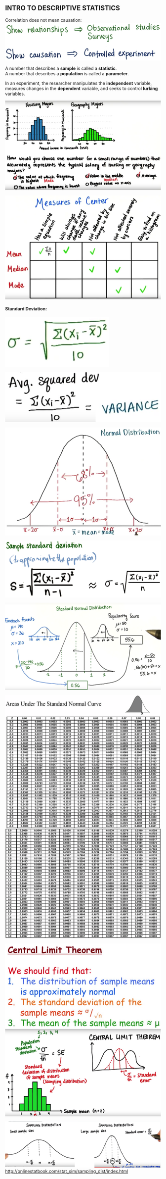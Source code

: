 ## INTRO TO DESCRIPTIVE STATISTICS

Correlation does not mean causation:
![Correlation vs Causation](Images/correlation-vs-causation.png)

A number that describes a **sample** is called a **statistic**.<br>
A number that describes a **population** is called a **parameter**.

In an experiment, the researcher manipulates the **independent** variable, measures changes in the **dependent** variable, and seeks to control **lurking** variables.

![Measures of Center 1](Images/average-mode-median.png)

![Measures of Center 2](Images/average-mode-median-2.png)

#### Standard Deviation:
![Standard Deviation](Images/standard-deviation.png)

![Variance](Images/variance.png)

![Normal Distribution](Images/normal-distribution.png)

![Sample Standard Deviation](Images/sample-standard-deviation.png)

![Standard Normal Distribution](Images/standard-normal-distribution.png)

![Standard Normal Curve LUT 1](Images/standard-normal-chart-1.png)
![Standard Normal Curve LUT 2](Images/standard-normal-chart-2.png)

![Central Limit Theorem 1](Images/central-limit-theorem.png)
![Central Limit Theorem 2](Images/central-limit-theorem-2.png)

![Sampling Distribution](Images/sampling-distribution.png)
http://onlinestatbook.com/stat_sim/sampling_dist/index.html
